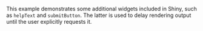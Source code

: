 This example demonstrates some additional widgets included in Shiny, such as `helpText` and `submitButton`. The latter is used to delay rendering output until the user explicitly requests it.

